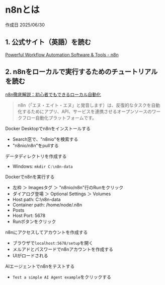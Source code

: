 # n8nとは

作成日 2025/06/30

## 1. 公式サイト（英語）を読む

[Powerful Workflow Automation Software & Tools - n8n](https://n8n.io/)

## 2. n8nをローカルで実行するためのチュートリアルを読む

[n8n徹底解説：初心者でもできるローカル自動化](https://apidog.com/jp/blog/how-to-run-n8n-locally-jp/)

> n8n（「エヌ・エイト・エヌ」と発音します）は、反復的なタスクを自動化するためにアプリ、API、サービスを連携させるオープンソースのワークフロー自動化プラットフォームです。

Docker Desktopでn8nをインストールする

- Search窓で、"n8nio"を検索する
- "n8nio/n8n"をpullする

データディレクトリを作成する

- Windows: `mkdir C:\n8n-data`

Dockerでn8nを実行する

- 左枠 ＞ Imagesタグ ＞ "n8nio/n8n"行のRunをクリック
- ダイアログ登場 ＞ Optional Settings ＞ Volumes
- Host path: C:\n8n-data
- Container path: /home/node/.n8n
- Posts
- Host Port: 5678
- Runボタンをクリック

n8nにアクセスしてアカウントを作成する

- ブラウザで`localhost:5678/setup`を開く
- メルアドとパスワードでn8nアカウントを作成する
- UIがロードされる

AIエージェントでn8nをテストする

- `Test a simple AI Agent example`をクリックする
